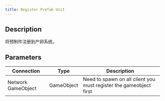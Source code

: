 ```yaml
---
title: Register Prefab Unit
---
```


## Description

将预制件注册到产卵系统。


## Parameters

| Connection         | Type       | Description                                                        |
| ------------------ | ---------- | ------------------------------------------------------------------ |
| Network GameObject | GameObject | Need to spawn on all client you must register the gameobject first |

